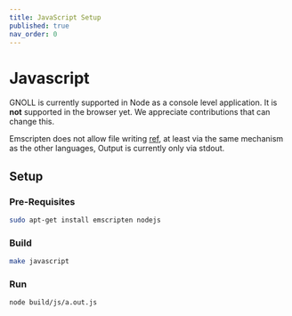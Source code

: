 ```yaml
---
title: JavaScript Setup
published: true
nav_order: 0
---
```


# Javascript

GNOLL is currently supported in Node as a console level application.
It is **not** supported in the browser yet. 
We appreciate contributions that can change this.

Emscripten does not allow file writing [ref](https://stackoverflow.com/a/54384808), 
at least via the same mechanism as the other languages, 
Output is currently only via stdout.

## Setup

### Pre-Requisites
```bash
sudo apt-get install emscripten nodejs
```

### Build
```bash
make javascript
```

### Run
```bash
node build/js/a.out.js
```
